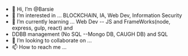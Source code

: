 - 👋 Hi, I’m @Barsie
- 👀 I’m interested in ... BLOCKCHAIN, IA, Web Dev, Information Security
- 🌱 I’m currently learning ... Web Dev -- JS and FrameWorks(node, express, gulp, react) and 
- DDBB management (No SQL --Mongo DB, CAUGH DB) and SQL 
- 💞️ I’m looking to collaborate on ...
- 📫 How to reach me ...

<!---
Barsie/Barsie is a ✨ special ✨ repository because its `README.md` (this file) appears on your GitHub profile.
You can click the Preview link to take a look at your changes.
--->

